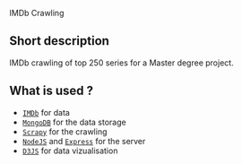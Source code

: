 IMDb Crawling

Short description
-----------------
IMDb crawling of top 250 series for a Master degree project.

What is used ?
-----------------
* [`IMDb`](http://www.imdb.com) for data
* [`MongoDB`](https://www.mongodb.com/) for the data storage
* [`Scrapy`](https://scrapy.org/) for the crawling
* [`NodeJS`](https://nodejs.org/en/) and [`Express`](http://expressjs.com/) for the server
* [`D3JS`](https://d3js.org/) for data vizualisation
